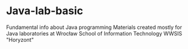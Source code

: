 # Java-lab-basic
Fundamental info about Java programming
Materials created mostly for Java laboratories at Wrocław School of Information Technology WWSIS "Horyzont"
